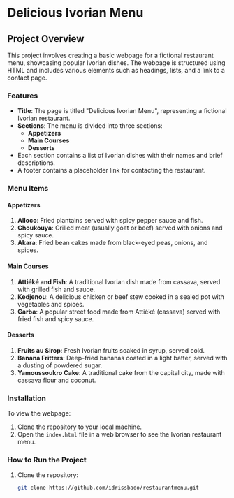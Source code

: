 # Delicious Ivorian Menu

## Project Overview

This project involves creating a basic webpage for a fictional restaurant menu, showcasing popular Ivorian dishes. The webpage is structured using HTML and includes various elements such as headings, lists, and a link to a contact page.

### Features
- **Title**: The page is titled "Delicious Ivorian Menu", representing a fictional Ivorian restaurant.
- **Sections**: The menu is divided into three sections:
  - **Appetizers**
  - **Main Courses**
  - **Desserts**
- Each section contains a list of Ivorian dishes with their names and brief descriptions.
- A footer contains a placeholder link for contacting the restaurant.

### Menu Items

#### Appetizers
1. **Alloco**: Fried plantains served with spicy pepper sauce and fish.
2. **Choukouya**: Grilled meat (usually goat or beef) served with onions and spicy sauce.
3. **Akara**: Fried bean cakes made from black-eyed peas, onions, and spices.

#### Main Courses
1. **Attiéké and Fish**: A traditional Ivorian dish made from cassava, served with grilled fish and sauce.
2. **Kedjenou**: A delicious chicken or beef stew cooked in a sealed pot with vegetables and spices.
3. **Garba**: A popular street food made from Attiéké (cassava) served with fried fish and spicy sauce.

#### Desserts
1. **Fruits au Sirop**: Fresh Ivorian fruits soaked in syrup, served cold.
2. **Banana Fritters**: Deep-fried bananas coated in a light batter, served with a dusting of powdered sugar.
3. **Yamoussoukro Cake**: A traditional cake from the capital city, made with cassava flour and coconut.

### Installation

To view the webpage:
1. Clone the repository to your local machine.
2. Open the `index.html` file in a web browser to see the Ivorian restaurant menu.

### How to Run the Project
1. Clone the repository:
   ```bash
   git clone https://github.com/idrissbado/restaurantmenu.git


